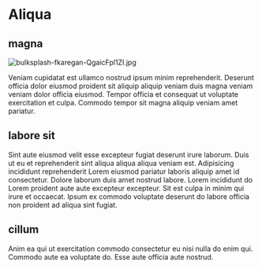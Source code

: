 # Aliqua

## magna

<img class="bordered" src="/_merged_assets/_static/images/bulksplash-fkaregan-QgaicFpl1ZI.jpg" alt="bulksplash-fkaregan-QgaicFpl1ZI.jpg" />

Veniam cupidatat est ullamco nostrud ipsum minim reprehenderit. Deserunt officia dolor eiusmod proident sit aliquip aliquip veniam duis magna veniam veniam dolor officia eiusmod. Tempor officia et consequat ut voluptate exercitation et culpa. Commodo tempor sit magna aliquip veniam amet pariatur.

## labore sit

Sint aute eiusmod velit esse excepteur fugiat deserunt irure laborum. Duis ut eu et reprehenderit sint aliqua aliqua aliqua veniam est. Adipisicing incididunt reprehenderit Lorem eiusmod pariatur laboris aliquip amet id consectetur. Dolore laborum duis amet nostrud labore. Lorem incididunt do Lorem proident aute aute excepteur excepteur. Sit est culpa in minim qui irure et occaecat. Ipsum ex commodo voluptate deserunt do labore officia non proident ad aliqua sint fugiat.

## cillum

Anim ea qui ut exercitation commodo consectetur eu nisi nulla do enim qui. Commodo aute ea voluptate do. Esse aute officia aute nostrud.